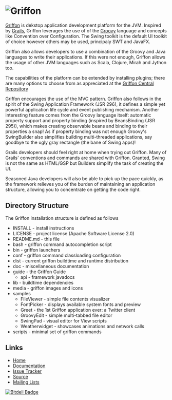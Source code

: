![Griffon][logo]
===============================

[Griffon][1] is dekstop application development platform for the JVM. Inspired
by [Grails][2], Griffon leverages the use of of the [Groovy][3] language and
concepts like Convention over Configuration. The Swing toolkit is the default
UI toolkit of choice however others may be used, principaly SWT and JavaFX.

Griffon also allows developers to use a combination of the Groovy and Java
languages to write their applications. If this were not enough, Griffon allows
the usage of other JVM languages such as Scala, Clojure, Mirah and Jython too.

The capabilities of the platform can be extended by installing plugins; there
are many options to choose from as appreciated at the [Griffon Central Repository][4]

Griffon encourages the use of the MVC pattern. Griffon also follows in
the spirit of the Swing Application Framework (JSR 296), it defines a simple 
yet powerful application life cycle and event publishing mechanism. Another 
interesting feature comes from the Groovy language itself: automatic property 
support and property binding (inspired by BeansBinding (JSR 295)), which makes 
creating observable beans and binding to their properties a snap! As if 
property binding was not enough Groovy's SwingBuilder also simplifies building 
multi-threaded applications, say goodbye to the ugly gray rectangle (the bane 
of Swing apps)!

Grails developers should feel right at home when trying out Griffon. Many of 
Grails' conventions and commands are shared with Griffon. Granted, Swing is not
the same as HTML/GSP but Builders simplify the task of creating the UI.

Seasoned Java developers will also be able to pick up the pace quickly, as the
framework relieves you of the burden of maintaining an application structure,
allowing you to concentrate on getting the code right.

Directory Structure
-------------------

The Griffon installation structure is defined as follows

   * INSTALL - install instructions
   * LICENSE - project license (Apache Software License 2.0)
   * README.md - this file
   * bash - griffon command autocompletion script
   * bin - griffon launchers
   * conf - griffon command classloading configuration
   * dist - current griffon buildtime and runtime distribution
   * doc - miscellaneous documentation
   * guide - the Griffon Guide
      * api - framework javadocs
   * lib - buildtime dependencies
   * media - griffon images and icons
   * samples
      * FileViewer - simple file contents visualizer
      * FontPicker - displays available system fonts and preview
      * Greet - the 1st Griffon application ever: a Twitter client
      * GroovyEdit - simple multi-tabbed file editor
      * SwingPad - visual editor for View scripts
      * Weatherwidget - showcases animations and network calls
   * scripts - minimal set of griffon commands

Links
-----

* [Home][1]
* [Documentation][5]
* [Issue Tracker][6]
* [Source][7]
* [Mailing Lists][1]


[logo]: http://media.xircles.codehaus.org/_projects/griffon/_logos/medium.png
[1]: http://griffon-framework.org
[2]: http://grails.org
[3]: http://groovy.codehaus.org
[4]: http://artifacts.griffon-framework.org
[5]: http://griffon.codehaus.org/Documentation
[6]: http://jira.codehaus.org/browse/griffon
[7]: https://github.com/griffon/griffon


[![Bitdeli Badge](https://d2weczhvl823v0.cloudfront.net/griffon/griffon/trend.png)](https://bitdeli.com/free "Bitdeli Badge")

